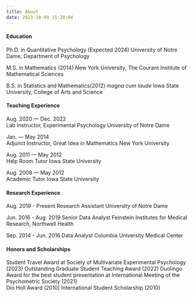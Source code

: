 ```yaml
---
title: About
date: 2023-10-09 15:20:04
---
```


#### Education
Ph.D. in Quantitative Psychology (Expected 2024)
University of Notre Dame, Department of Psychology
	
M.S. in Mathematics (2014)
New York University, The Courant Institute of Mathematical Sciences

B.S. in Statistics and Mathematics(2012)
*magna cum laude*
Iowa State University, College of Arts and Science  	


#### Teaching Experience

Aug. 2020 — Dec. 2022   	
Lab Instructor, Experimental Psychology
University of Notre Dame

Jan. — May 2014   	
Adjunct Instructor, Great Idea in Mathematics
New York University

Aug. 2011 — May 2012   	
Help Room Tutor
Iowa State University

Aug. 2008 — May 2012   	
Academic Tutor
Iowa State University 

#### Research Experience 

Aug. 2019 - Present
Research Assistant
University of Notre Dame 

Jun. 2016 - Aug. 2019
Senior Data Analyst
Feinstein Institutes for Medical Research, Northwell Health

Sep. 2014 - Jun. 2016
Data Analyst
Columbia University Medical Center

#### Honors and Scholarships

Student Travel Award at Society of Multivariate Experimental Psychology (2023)
Outstanding Graduate Student Teaching Award (2022)
Duolingo Award for the best student presentation at International Meeting of the Psychometric Society (2021)   	
Dio Holl Award (2010)
International Student Scholarship (2010)

